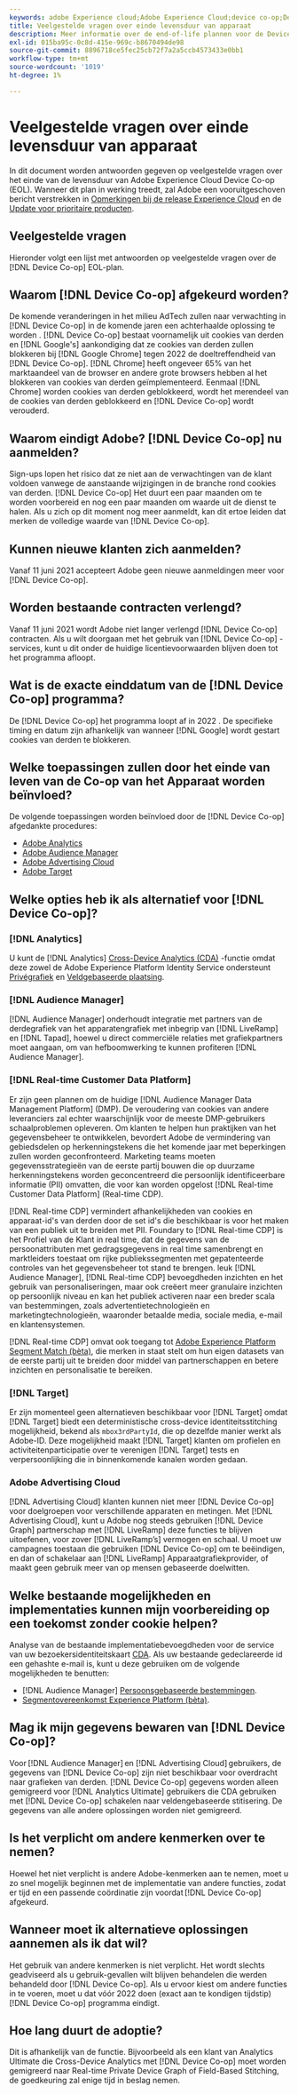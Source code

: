 ```yaml
---
keywords: adobe Experience cloud;Adobe Experience Cloud;device co-op;Device Co-op;end-of-life
title: Veelgestelde vragen over einde levensduur van apparaat
description: Meer informatie over de end-of-life plannen voor de Device Co-op.
exl-id: 015ba95c-0c8d-415e-969c-b8670494de98
source-git-commit: 8896718ce5fec25cb72f7a2a5ccb4573433e0bb1
workflow-type: tm+mt
source-wordcount: '1019'
ht-degree: 1%

---
```


# Veelgestelde vragen over einde levensduur van apparaat

In dit document worden antwoorden gegeven op veelgestelde vragen over het einde van de levensduur van Adobe Experience Cloud Device Co-op (EOL). Wanneer dit plan in werking treedt, zal Adobe een vooruitgeschoven bericht verstrekken in [Opmerkingen bij de release Experience Cloud](https://experienceleague.adobe.com/docs/release-notes/experience-cloud/current.html) en de [Update voor prioritaire producten](https://www.adobe.com/subscription/priority-product-update.html).

## Veelgestelde vragen

Hieronder volgt een lijst met antwoorden op veelgestelde vragen over de [!DNL Device Co-op] EOL-plan.

## Waarom [!DNL Device Co-op] afgekeurd worden?

De komende veranderingen in het milieu AdTech zullen naar verwachting in [!DNL Device Co-op] in de komende jaren een achterhaalde oplossing te worden . [!DNL Device Co-op] bestaat voornamelijk uit cookies van derden en [!DNL Google's] aankondiging dat ze cookies van derden zullen blokkeren bij [!DNL Google Chrome] tegen 2022 de doeltreffendheid van [!DNL Device Co-op]. [!DNL Chrome] heeft ongeveer 65% van het marktaandeel van de browser en andere grote browsers hebben al het blokkeren van cookies van derden geïmplementeerd. Eenmaal [!DNL Chrome] worden cookies van derden geblokkeerd, wordt het merendeel van de cookies van derden geblokkeerd en [!DNL Device Co-op] wordt verouderd.

## Waarom eindigt Adobe? [!DNL Device Co-op] nu aanmelden?

Sign-ups lopen het risico dat ze niet aan de verwachtingen van de klant voldoen vanwege de aanstaande wijzigingen in de branche rond cookies van derden. [!DNL Device Co-op] Het duurt een paar maanden om te worden voorbereid en nog een paar maanden om waarde uit de dienst te halen. Als u zich op dit moment nog meer aanmeldt, kan dit ertoe leiden dat merken de volledige waarde van [!DNL Device Co-op].

## Kunnen nieuwe klanten zich aanmelden?

Vanaf 11 juni 2021 accepteert Adobe geen nieuwe aanmeldingen meer voor [!DNL Device Co-op].

## Worden bestaande contracten verlengd?

Vanaf 11 juni 2021 wordt Adobe niet langer verlengd [!DNL Device Co-op] contracten. Als u wilt doorgaan met het gebruik van [!DNL Device Co-op] -services, kunt u dit onder de huidige licentievoorwaarden blijven doen tot het programma afloopt.

## Wat is de exacte einddatum van de [!DNL Device Co-op] programma?

De [!DNL Device Co-op] het programma loopt af in 2022 . De specifieke timing en datum zijn afhankelijk van wanneer [!DNL Google] wordt gestart cookies van derden te blokkeren.

## Welke toepassingen zullen door het einde van leven van de Co-op van het Apparaat worden beïnvloed?

De volgende toepassingen worden beïnvloed door de [!DNL Device Co-op] afgedankte procedures:

- [Adobe Analytics](https://experienceleague.adobe.com/docs/analytics.html?lang=en)
- [Adobe Audience Manager](https://experienceleague.adobe.com/docs/audience-manager/user-guide/overview/aam-overview.html?lang=en)
- [Adobe Advertising Cloud](https://experienceleague.adobe.com/docs/advertising-cloud.html?lang=en)
- [Adobe Target](https://experienceleague.adobe.com/docs/target/using/introduction/intro.html?lang=en)

## Welke opties heb ik als alternatief voor [!DNL Device Co-op]?

### [!DNL Analytics]

U kunt de [!DNL Analytics] [Cross-Device Analytics (CDA)](https://experienceleague.adobe.com/docs/analytics/components/cda/overview.html) -functie omdat deze zowel de Adobe Experience Platform Identity Service ondersteunt [Privégrafiek](https://experienceleague.adobe.com/docs/analytics/components/cda/device-graph.html?lang=en) en [Veldgebaseerde plaatsing](https://experienceleague.adobe.com/docs/analytics/components/cda/field-based-stitching.html?lang=en).

### [!DNL Audience Manager]

[!DNL Audience Manager] onderhoudt integratie met partners van de derdegrafiek van het apparatengrafiek met inbegrip van [!DNL LiveRamp] en [!DNL Tapad], hoewel u direct commerciële relaties met grafiekpartners moet aangaan, om van hefboomwerking te kunnen profiteren [!DNL Audience Manager].

### [!DNL Real-time Customer Data Platform]

Er zijn geen plannen om de huidige [!DNL Audience Manager Data Management Platform] (DMP). De veroudering van cookies van andere leveranciers zal echter waarschijnlijk voor de meeste DMP-gebruikers schaalproblemen opleveren. Om klanten te helpen hun praktijken van het gegevensbeheer te ontwikkelen, bevordert Adobe de vermindering van gebiedsdelen op herkenningstekens die het komende jaar met beperkingen zullen worden geconfronteerd. Marketing teams moeten gegevensstrategieën van de eerste partij bouwen die op duurzame herkenningstekens worden geconcentreerd die persoonlijk identificeerbare informatie (PII) omvatten, die voor kan worden opgelost [!DNL Real-time Customer Data Platform] (Real-time CDP).

[!DNL Real-time CDP] vermindert afhankelijkheden van cookies en apparaat-id&#39;s van derden door de set id&#39;s die beschikbaar is voor het maken van een publiek uit te breiden met PII. Foundary to [!DNL Real-time CDP] is het Profiel van de Klant in real time, dat de gegevens van de persoonattributen met gedragsgegevens in real time samenbrengt en marktleiders toestaat om rijke publiekssegmenten met gepatenteerde controles van het gegevensbeheer tot stand te brengen. leuk [!DNL Audience Manager], [!DNL Real-time CDP] bevoegdheden inzichten en het gebruik van personaliseringen, maar ook creëert meer granulaire inzichten op persoonlijk niveau en kan het publiek activeren naar een breder scala van bestemmingen, zoals advertentietechnologieën en marketingtechnologieën, waaronder betaalde media, sociale media, e-mail en klantensystemen.

[!DNL Real-time CDP] omvat ook toegang tot [Adobe Experience Platform Segment Match (bèta)](https://experienceleague.adobe.com/docs/experience-platform/segmentation/ui/segment-match/overview.html?lang=en), die merken in staat stelt om hun eigen datasets van de eerste partij uit te breiden door middel van partnerschappen en betere inzichten en personalisatie te bereiken.

### [!DNL Target]

Er zijn momenteel geen alternatieven beschikbaar voor [!DNL Target] omdat [!DNL Target] biedt een deterministische cross-device identiteitsstitching mogelijkheid, bekend als `mbox3rdPartyId`, die op dezelfde manier werkt als Adobe-ID. Deze mogelijkheid maakt [!DNL Target] klanten om profielen en activiteitenparticipatie over te verenigen [!DNL Target] tests en verpersoonlijking die in binnenkomende kanalen worden gedaan.

### Adobe Advertising Cloud

[!DNL Advertising Cloud] klanten kunnen niet meer [!DNL Device Co-op] voor doelgroepen voor verschillende apparaten en metingen. Met [!DNL Advertising Cloud], kunt u Adobe nog steeds gebruiken [!DNL Device Graph] partnerschap met [!DNL LiveRamp] deze functies te blijven uitoefenen, voor zover [!DNL LiveRamp’s] vermogen en schaal. U moet uw campagnes toestaan die gebruiken [!DNL Device Co-op] om te beëindigen, en dan of schakelaar aan [!DNL LiveRamp] Apparaatgrafiekprovider, of maakt geen gebruik meer van op mensen gebaseerde doelwitten.

## Welke bestaande mogelijkheden en implementaties kunnen mijn voorbereiding op een toekomst zonder cookie helpen?

Analyse van de bestaande implementatiebevoegdheden voor de service van uw bezoekersidentiteitskaart [CDA](https://experienceleague.adobe.com/docs/analytics/components/cda/overview.html). Als uw bestaande gedeclareerde id een gehashte e-mail is, kunt u deze gebruiken om de volgende mogelijkheden te benutten:

- [!DNL Audience Manager] [Persoonsgebaseerde bestemmingen](https://experienceleague.adobe.com/docs/audience-manager/user-guide/features/destinations/people-based/people-based-destinations-overview.html).
- [Segmentovereenkomst Experience Platform (bèta)](https://experienceleague.adobe.com/docs/experience-platform/segmentation/ui/segment-match/overview.html?lang=en).

## Mag ik mijn gegevens bewaren van [!DNL Device Co-op]?

Voor [!DNL Audience Manager] en [!DNL Advertising Cloud] gebruikers, de gegevens van [!DNL Device Co-op] zijn niet beschikbaar voor overdracht naar grafieken van derden. [!DNL Device Co-op] gegevens worden alleen gemigreerd voor [!DNL Analytics Ultimate] gebruikers die CDA gebruiken met [!DNL Device Co-op] schakelen naar veldengebaseerde stitisering. De gegevens van alle andere oplossingen worden niet gemigreerd.

## Is het verplicht om andere kenmerken over te nemen?

Hoewel het niet verplicht is andere Adobe-kenmerken aan te nemen, moet u zo snel mogelijk beginnen met de implementatie van andere functies, zodat er tijd en een passende coördinatie zijn voordat [!DNL Device Co-op] afgekeurd.

## Wanneer moet ik alternatieve oplossingen aannemen als ik dat wil?

Het gebruik van andere kenmerken is niet verplicht. Het wordt slechts geadviseerd als u gebruik-gevallen wilt blijven behandelen die werden behandeld door [!DNL Device Co-op]. Als u ervoor kiest om andere functies in te voeren, moet u dat vóór 2022 doen (exact aan te kondigen tijdstip) [!DNL Device Co-op] programma eindigt.

## Hoe lang duurt de adoptie?

Dit is afhankelijk van de functie. Bijvoorbeeld als een klant van Analytics Ultimate die Cross-Device Analytics met [!DNL Device Co-op] moet worden gemigreerd naar Real-time Private Device Graph of Field-Based Stitching, de goedkeuring zal enige tijd in beslag nemen.
